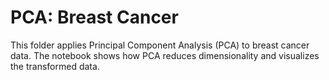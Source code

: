 # PCA: Breast Cancer

This folder applies Principal Component Analysis (PCA) to breast cancer data. The notebook shows how PCA reduces dimensionality and visualizes the transformed data.
